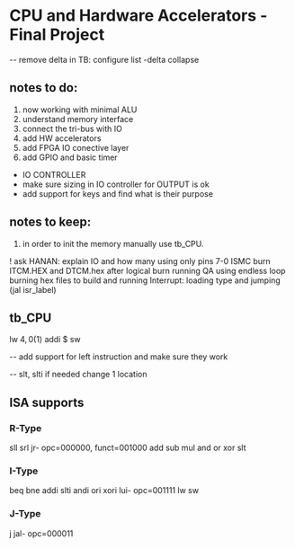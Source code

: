 # CPU and Hardware Accelerators - Final Project

-- remove delta in TB: configure list -delta collapse

## notes to do:
1. now working with minimal ALU
2. understand memory interface
3. connect the tri-bus with IO
4. add HW accelerators
5. add FPGA IO conective layer
5. add GPIO and basic timer

- IO CONTROLLER
- make sure sizing in IO controller for OUTPUT is ok
- add support for keys and find what is their purpose

## notes to keep:
1. in order to init the memory manually use tb_CPU.


! ask HANAN: explain IO and how many 
using only pins 7-0
ISMC burn ITCM.HEX and DTCM.hex after logical burn
running QA using endless loop burning hex files to build and running
Interrupt: loading type and jumping (jal isr_label)

## tb_CPU
lw $4,0($1)
addi $
sw 

-- add support for left instruction and make sure they work

-- slt, slti if needed change 1 location
## ISA supports
### R-Type
sll 
srl
jr- opc=000000, funct=001000
add
sub
mul
and
or
xor
slt
### I-Type
beq
bne
addi
slti
andi
ori
xori
lui- opc=001111
lw
sw
### J-Type
j
jal- opc=000011